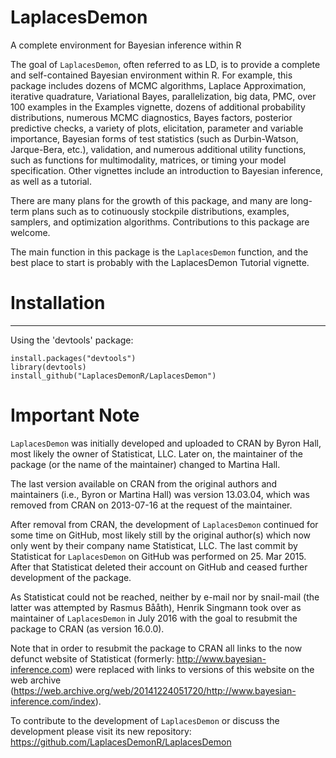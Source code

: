 LaplacesDemon
=============

A complete environment for Bayesian inference within R

The goal of `LaplacesDemon`, often referred to as LD, is to provide a complete and self-contained Bayesian environment within R. For example, this package includes dozens of MCMC algorithms, Laplace Approximation, iterative quadrature, Variational Bayes, parallelization, big data, PMC, over 100 examples in the Examples vignette, dozens of additional probability distributions, numerous MCMC diagnostics, Bayes factors, posterior predictive checks, a variety of plots, elicitation, parameter and variable importance, Bayesian forms of test statistics (such as Durbin-Watson, Jarque-Bera, etc.), validation, and numerous additional utility functions, such as functions for multimodality, matrices, or timing your model specification. Other vignettes include an introduction to Bayesian inference, as well as a tutorial.

There are many plans for the growth of this package, and many are long-term plans such as to cotinuously stockpile distributions, examples, samplers, and optimization algorithms. Contributions to this package are welcome.

The main function in this package is the `LaplacesDemon` function, and the best place to start is probably with the LaplacesDemon Tutorial vignette.

# Installation #
---

Using the 'devtools' package:

    install.packages("devtools")
    library(devtools)
    install_github("LaplacesDemonR/LaplacesDemon")


Important Note
=============

`LaplacesDemon` was initially developed and uploaded to CRAN by Byron Hall, most likely the owner of Statisticat, LLC. Later on, the maintainer of the package (or the name of the maintainer) changed to Martina Hall. 

The last version available on CRAN from the original authors and maintainers (i.e., Byron or Martina Hall) was version 13.03.04, which was removed from CRAN on 2013-07-16 at the request of the maintainer. 

After removal from CRAN, the development of `LaplacesDemon` continued for some time on GitHub, most likely still by the original author(s) which now only went by their company name Statisticat, LLC. The last commit by Statisticat for `LaplacesDemon` on GitHub was performed on 25. Mar 2015. After that Statisticat deleted their account on GitHub and ceased further development of the package. 

As Statisticat could not be reached, neither by e-mail nor by snail-mail (the latter was attempted by Rasmus Bååth), Henrik Singmann took over as maintainer of `LaplacesDemon` in July 2016 with the goal to resubmit the package to CRAN (as version 16.0.0). 

Note that in order to resubmit the package to CRAN all links to the now defunct website of Statisticat (formerly: http://www.bayesian-inference.com) were replaced with links to versions of this website on the web archive (https://web.archive.org/web/20141224051720/http://www.bayesian-inference.com/index).

To contribute to the development of `LaplacesDemon` or discuss the development please visit its new repository: https://github.com/LaplacesDemonR/LaplacesDemon

